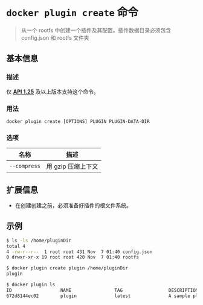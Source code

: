 # `docker plugin create` 命令

> 从一个 rootfs 中创建一个插件及其配置。插件数据目录必须包含 config.json 和 rootfs 文件夹

## 基本信息

### 描述

仅 [**API 1.25**](https://docs.docker.com/engine/api/v1.30/) 及以上版本支持这个命令。

### 用法

```
docker plugin create [OPTIONS] PLUGIN PLUGIN-DATA-DIR
```

### 选项

| 名称 | 描述 |
| ---- | ---- |
| `--compress` | 用 gzip 压缩上下文 |

## 扩展信息

- 在创建创建之前，必须准备好插件的根文件系统。

## 示例

```bash
$ ls -ls /home/pluginDir
total 4
4 -rw-r--r--  1 root root 431 Nov  7 01:40 config.json
0 drwxr-xr-x 19 root root 420 Nov  7 01:40 rootfs

$ docker plugin create plugin /home/pluginDir
plugin

$ docker plugin ls
ID                  NAME                TAG                 DESCRIPTION                  ENABLED
672d8144ec02        plugin              latest              A sample plugin for Docker   false
```
